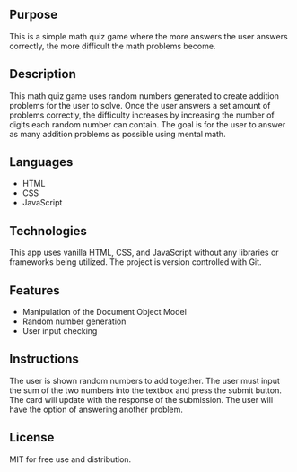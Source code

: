 ## Purpose
This is a simple math quiz game where the more answers the user answers correctly, the more difficult the math problems become.
## Description
This math quiz game uses random numbers generated to create addition problems for the user to solve. Once the user answers a set amount of problems correctly, the difficulty increases by increasing the number of digits each random number can contain. 
The goal is for the user to answer as many addition problems as possible using mental math. 
## Languages
- HTML
- CSS
- JavaScript
## Technologies
This app uses vanilla HTML, CSS, and JavaScript without any libraries or frameworks being utilized. The project is version controlled with Git.
## Features
- Manipulation of the Document Object Model
- Random number generation
- User input checking
## Instructions
The user is shown random numbers to add together. The user must input the sum of the two numbers into the textbox and press the submit button. 
The card will update with the response of the submission. The user will have the option of answering another problem. 
## License
MIT for free use and distribution.